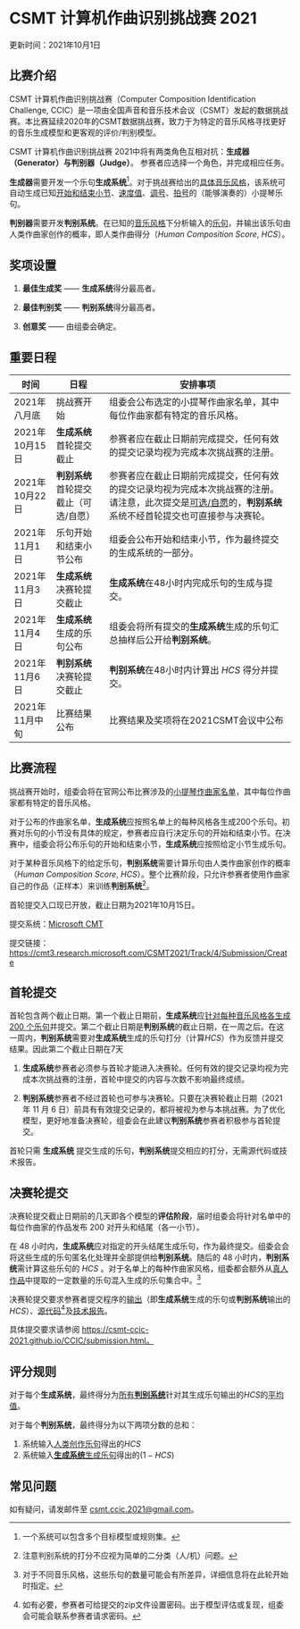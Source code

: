 # CSMT 计算机作曲识别挑战赛 2021

更新时间：2021年10月1日

## 比赛介绍

CSMT 计算机作曲识别挑战赛（Computer Composition Identification Challenge, CCIC）是一项由全国声音和音乐技术会议（CSMT）发起的数据挑战赛。本比赛延续2020年的CSMT数据挑战赛，致力于为特定的音乐风格寻找更好的音乐生成模型和更客观的评价/判别模型。

CSMT 计算机作曲识别挑战赛 2021中将有两类角色互相对抗：**生成器（Generator）**与**判别器（Judge）**。 参赛者应选择一个角色，并完成相应任务。

**生成器**需要开发一个乐句**生成系统**[^1]。对于挑战赛给出的<u>具体音乐风格</u>，该系统可自动生成已知<u>开始和结束小节</u>、<u>速度值</u>、<u>调号</u>、<u>拍号</u>的（能够演奏的）小提琴乐句。

**判别器**需要开发**判别系统**。在已知的<u>音乐风格</u>下分析输入的<u>乐句</u>，并输出该乐句由人类作曲家创作的概率，即人类作曲得分（*Human Composition Score*, $HCS$）。

[^1]: 一个系统可以包含多个目标模型或规则集。

## 奖项设置

1. **最佳生成奖** —— **生成系统**得分最高者。
2. **最佳判别奖** —— **判别系统**得分最高者。

3. **创意奖** —— 由组委会确定。

## 重要日程

| 时间           | 日程                                  | 安排事项                                                     |
| -------------- | ------------------------------------- | ------------------------------------------------------------ |
| 2021年八月底   | 挑战赛开始                            | 组委会公布选定的小提琴作曲家名单，其中每位作曲家都有特定的音乐风格。 |
| 2021年10月15日 | **生成系统**首轮提交截止              | 参赛者应在截止日期前完成提交，任何有效的提交记录均视为完成本次挑战赛的注册。 |
| 2021年10月22日 | **判别系统**首轮提交截止（可选/自愿） | 参赛者应在截止日期前完成提交，任何有效的提交记录均视为完成本次挑战赛的注册。请注意，此次提交是<u>可选/自愿</u>的，**判别系统**系统不经首轮提交也可直接参与决赛轮。 |
| 2021年11月1日  | 乐句开始和结束小节公布                | 组委会公布开始和结束小节，作为最终提交的生成系统的一部分。   |
| 2021年11月3日  | **生成系统**决赛轮提交截止            | **生成系统**在48小时内完成乐句的生成与提交。                 |
| 2021年11月4日  | **生成系统**生成的乐句公布            | 组委会将所有提交的**生成系统**生成的乐句汇总抽样后公开给**判别系统**。 |
| 2021年11月6日  | **判别系统**决赛轮提交截止            | **判别系统**在48小时内计算出 $HCS$ 得分并提交。              |
| 2021年11月中旬 | 比赛结果公布                          | 比赛结果及奖项将在2021CSMT会议中公布                         |

## 比赛流程

挑战赛开始时，组委会将在官网公布比赛涉及的<u>小提琴作曲家名单</u>，其中每位作曲家都有特定的音乐风格。

对于公布的作曲家名单，**生成系统**应按照名单上的每种风格各生成200个乐句。初赛对乐句的小节没有具体的规定，参赛者应自行决定乐句的开始和结束小节。在决赛中，组委会将公布乐句的开始和结束小节，**生成系统**应按照给定小节生成乐句。

对于某种音乐风格下的给定乐句，**判别系统**需要计算乐句由人类作曲家创作的概率（*Human Composition Score*, $HCS$）。整个比赛阶段，只允许参赛者使用作曲家自己的作品（正样本）来训练**判别系统**[^2]。

[^2]: 注意判别系统的打分不应视为简单的二分类（人/机）问题。

首轮提交入口现已开放，截止日期为2021年10月15日。

提交系统：[Microsoft CMT](https://cmt3.research.microsoft.com/)

提交链接：https://cmt3.research.microsoft.com/CSMT2021/Track/4/Submission/Create

## 首轮提交

首轮包含两个截止日期。第一个截止日期前，**生成系统**应<u>针对每种音乐风格各生成 200 个乐句</u>并提交。第二个截止日期是**判别系统**的截止日期，在一周之后。在这一周内，**判别系统**需要对**生成系统**生成的乐句打分（计算$HCS$）作为反馈并提交结果。因此第二个截止日期在7天

1. **生成系统**参赛者必须参与首轮才能进入决赛轮。任何有效的提交记录均视为完成本次挑战赛的注册，首轮中提交的内容与次数不影响最终成绩。

2. **判别系统**参赛者不经过首轮也可参与决赛轮。只要在决赛轮截止日期（2021 年 11 月 6 日）前具有有效提交记录的，都将被视为参与本挑战赛。为了优化模型，更好地准备决赛轮，组委会在此建议**判别系统**参赛者积极参与首轮提交。

首轮只需 **生成系统** 提交生成的乐句，**判别系统**提交相应的打分，无需源代码或技术报告。

## 决赛轮提交

决赛轮提交截止日期前的几天即各个模型的**评估阶段**，届时组委会将针对名单中的每位作曲家的作品发布 200 对开头和结尾（各一小节）。

在 48 小时内，**生成系统**应对指定的开头结尾生成乐句，作为最终提交。组委会会将这些生成的乐句匿名化处理并全部提供给**判别系统**。随后的 48 小时内，**判别系统**需计算这些乐句的 $HCS$ 。对于名单上的每种作曲家风格，组委都会额外从<u>真人作品</u>中提取的一定数量的乐句混入生成的乐句集合中。[^3]

[^3]: 对于不同音乐风格，这些乐句的数量可能会有所差异，详细信息将在此轮开始时指定。

决赛轮提交要求参赛者提交程序的<u>输出</u>（即**生成系统**生成的乐句或**判别系统**输出的$HCS$）、<u>源代码</u>[^4]及<u>技术报告</u>。

[^4]:  如有必要，参赛者可给提交的zip文件设置密码。出于模型评估或复现，组委会可能会联系参赛者请求密码。

具体提交要求请参阅 https://csmt-ccic-2021.github.io/CCIC/submission.html。

## 评分规则

对于每个**生成系统**，最终得分为<u>所有**判别系统**</u>针对其生成乐句输出的$HCS$的<u>平均值</u>。

对于每个**判别系统**，最终得分为以下两项分数的总和：

1. 系统输入<u>人类创作乐句</u>得出的$HCS$
2. 系统输入<u>**生成系统**生成乐句</u>得出的$(1-HCS)$

## 常见问题

如有疑问，请发邮件至 csmt.ccic.2021@gmail.com。
